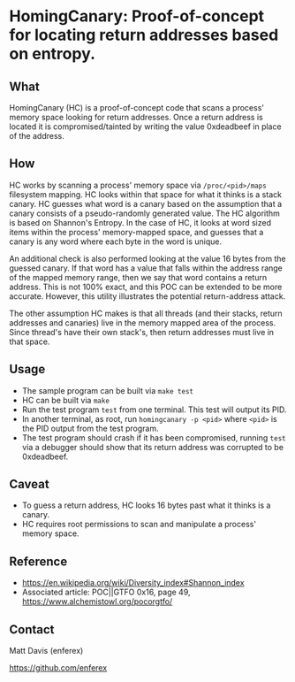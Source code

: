 HomingCanary: Proof-of-concept for locating return addresses based on entropy.
==============================================================================

What
----
HomingCanary (HC) is a proof-of-concept code that scans a process' memory space
looking for return addresses.  Once a return address is located it is
compromised/tainted by writing the value 0xdeadbeef in place of the address.

How
---
HC works by scanning a process' memory space via `/proc/<pid>/maps` filesystem
mapping.  HC looks within that space for what it thinks is a stack canary.  HC
guesses what word is a canary based on the assumption that a canary consists of
a pseudo-randomly generated value. The HC algorithm is based on Shannon's
Entropy.  In the case of HC, it looks at word sized items within the process'
memory-mapped space, and guesses that a canary is any word where each byte in
the word is unique.

An additional check is also performed looking at the value 16 bytes from the
guessed canary.  If that word has a value that falls within the address range of
the mapped memory range, then we say that word contains a return address.  This
is not 100% exact, and this POC can be extended to be more accurate.  However,
this utility illustrates the potential return-address attack.

The other assumption HC makes is that all threads (and their stacks, return
addresses and canaries) live in the memory mapped area of the process.
Since thread's have their own stack's, then return addresses must live in that
space.

Usage
-----
* The sample program can be built via ```make test```
* HC can be built via ```make```
* Run the test program `test` from one terminal.  This
test will output its PID.
* In another terminal, as root, run ```homingcanary -p <pid>``` where `<pid>` is
the PID output from the test program.
* The test program should crash if it has been compromised, running `test` via a
debugger should show that its return address was corrupted to be 0xdeadbeef.

Caveat
------
* To guess a return address, HC looks 16 bytes past what it thinks is a canary.
* HC requires root permissions to scan and manipulate a process' memory space.

Reference
---------
* https://en.wikipedia.org/wiki/Diversity_index#Shannon_index 
* Associated article: POC||GTFO 0x16, page 49, https://www.alchemistowl.org/pocorgtfo/

Contact
-------
Matt Davis (enferex)

https://github.com/enferex
